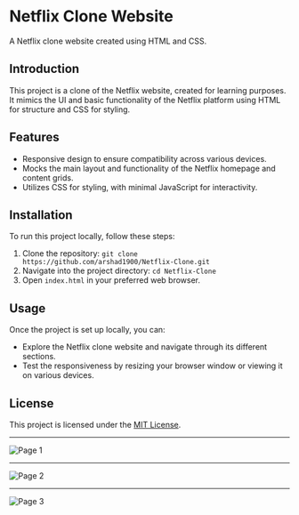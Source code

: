 # Netflix Clone Website

A Netflix clone website created using HTML and CSS.

## Introduction

This project is a clone of the Netflix website, created for learning purposes. It mimics the UI and basic functionality of the Netflix platform using HTML for structure and CSS for styling.

## Features

- Responsive design to ensure compatibility across various devices.
- Mocks the main layout and functionality of the Netflix homepage and content grids.
- Utilizes CSS for styling, with minimal JavaScript for interactivity.

## Installation

To run this project locally, follow these steps:

1. Clone the repository: `git clone https://github.com/arshad1900/Netflix-Clone.git`
2. Navigate into the project directory: `cd Netflix-Clone`
3. Open `index.html` in your preferred web browser.

## Usage

Once the project is set up locally, you can:

- Explore the Netflix clone website and navigate through its different sections.
- Test the responsiveness by resizing your browser window or viewing it on various devices.

## License

This project is licensed under the [MIT License](LICENSE).

---

![Page 1](https://github.com/arshad1900/Netflix-Clone/assets/116487598/76d21b77-c6d8-48e5-99a0-e2ef2da39e10)

---

![Page 2](https://github.com/arshad1900/Netflix-Clone/assets/116487598/deceb2b3-a72a-43ff-90d5-f546582f5735)

---

![Page 3](https://github.com/arshad1900/Netflix-Clone/assets/116487598/43097a3d-2876-49e6-9d2d-994e0d9830f0)

